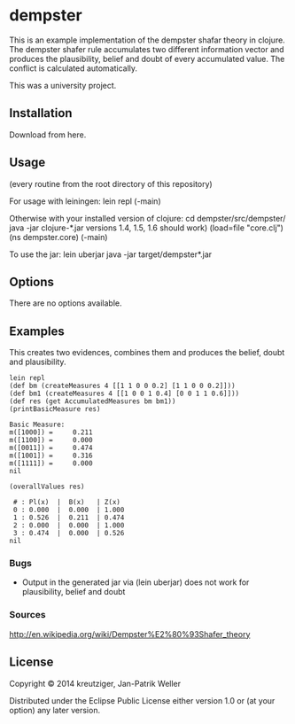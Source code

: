 # dempster

This is an example implementation of the dempster shafar theory in clojure. The
dempster shafer rule accumulates two different information vector and produces
the plausibility, belief and doubt of every accumulated value. The conflict is
calculated automatically.

This was a university project.

## Installation

Download from here.

## Usage

(every routine from the root directory of this repository)

For usage with leiningen:
    lein repl
    (-main)

Otherwise with your installed version of clojure:
    cd dempster/src/dempster/
    java -jar clojure-*.jar versions 1.4, 1.5, 1.6 should work)
    (load=file "core.clj")
    (ns dempster.core)
    (-main)

To use the jar:
    lein uberjar
    java -jar target/dempster*.jar

## Options

There are no options available.

## Examples

This creates two evidences, combines them and produces the belief, doubt and
plausibility.

    lein repl
    (def bm (createMeasures 4 [[1 1 0 0 0.2] [1 1 0 0 0.2]]))
    (def bm1 (createMeasures 4 [[1 0 0 1 0.4] [0 0 1 1 0.6]]))
    (def res (get AccumulatedMeasures bm bm1))
    (printBasicMeasure res)

    Basic Measure:
    m([1000]) =     0.211
    m([1100]) =     0.000
    m([0011]) =     0.474
    m([1001]) =     0.316
    m([1111]) =     0.000
    nil

    (overallValues res)

     # : Pl(x)  |  B(x)   | Z(x)
     0 : 0.000  |  0.000  | 1.000 
     1 : 0.526  |  0.211  | 0.474 
     2 : 0.000  |  0.000  | 1.000 
     3 : 0.474  |  0.000  | 0.526 
    nil

### Bugs

* Output in the generated jar via (lein uberjar) does not work for
  plausibility, belief and doubt

### Sources

http://en.wikipedia.org/wiki/Dempster%E2%80%93Shafer_theory

## License

Copyright © 2014 kreutziger, Jan-Patrik Weller

Distributed under the Eclipse Public License either version 1.0 or (at
your option) any later version.
